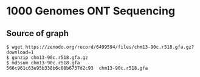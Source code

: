 # 1000 Genomes ONT Sequencing
## Source of graph
```
$ wget https://zenodo.org/record/6499594/files/chm13-90c.r518.gfa.gz?download=1
$ gunzip chm13-90c.r518.gfa.gz
$ md5sum chm13-90c.r518.gfa
566c961c63e95b338b6c08b6737d2c93  chm13-90c.r518.gfa
```
